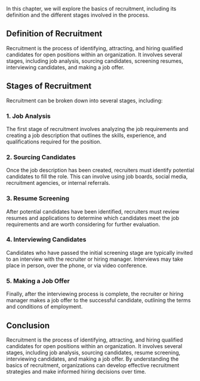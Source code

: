 
In this chapter, we will explore the basics of recruitment, including its definition and the different stages involved in the process.

Definition of Recruitment
-------------------------

Recruitment is the process of identifying, attracting, and hiring qualified candidates for open positions within an organization. It involves several stages, including job analysis, sourcing candidates, screening resumes, interviewing candidates, and making a job offer.

Stages of Recruitment
---------------------

Recruitment can be broken down into several stages, including:

### 1. Job Analysis

The first stage of recruitment involves analyzing the job requirements and creating a job description that outlines the skills, experience, and qualifications required for the position.

### 2. Sourcing Candidates

Once the job description has been created, recruiters must identify potential candidates to fill the role. This can involve using job boards, social media, recruitment agencies, or internal referrals.

### 3. Resume Screening

After potential candidates have been identified, recruiters must review resumes and applications to determine which candidates meet the job requirements and are worth considering for further evaluation.

### 4. Interviewing Candidates

Candidates who have passed the initial screening stage are typically invited to an interview with the recruiter or hiring manager. Interviews may take place in person, over the phone, or via video conference.

### 5. Making a Job Offer

Finally, after the interviewing process is complete, the recruiter or hiring manager makes a job offer to the successful candidate, outlining the terms and conditions of employment.

Conclusion
----------

Recruitment is the process of identifying, attracting, and hiring qualified candidates for open positions within an organization. It involves several stages, including job analysis, sourcing candidates, resume screening, interviewing candidates, and making a job offer. By understanding the basics of recruitment, organizations can develop effective recruitment strategies and make informed hiring decisions over time.
